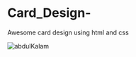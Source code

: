 # Card_Design-
Awesome card design using html and css

![abdulKalam](https://user-images.githubusercontent.com/91965672/194757126-d97e2e58-0de9-45d3-a1e4-25ff88429971.png)



